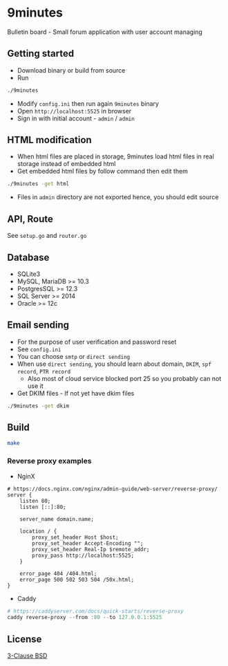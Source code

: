 # 9minutes

Bulletin board - Small forum application with user account managing

## Getting started
* Download binary or build from source
* Run
```sh
./9minutes
```
* Modify `config.ini` then run again `9minutes` binary
* Open `http://localhost:5525` in browser
* Sign in with initial account - `admin` / `admin`


## HTML modification
* When html files are placed in storage, 9minutes load html files in real storage instead of embedded html
* Get embedded html files by follow command then edit them
```sh
./9minutes -get html
```
* Files in `admin` directory are not exported hence, you should edit source


## API, Route
See `setup.go` and `router.go`


## Database
* SQLite3
* MySQL, MariaDB >= 10.3
* PostgresSQL >= 12.3
* SQL Server >= 2014
* Oracle >= 12c


## Email sending
* For the purpose of user verification and password reset
* See `config.ini`
* You can choose `smtp` or `direct sending`
* When use `direct sending`, you should learn about domain, `DKIM`, `spf record`, `PTR record`
    * Also most of cloud service blocked port 25 so you probably can not use it
* Get DKIM files - If not yet have dkim files
```sh
./9minutes -get dkim
```


## Build

```sh
make
```


### Reverse proxy examples

* NginX
```nginx
# https://docs.nginx.com/nginx/admin-guide/web-server/reverse-proxy/
server {
    listen 80;
    listen [::]:80;

    server_name domain.name;

    location / {
        proxy_set_header Host $host;
        proxy_set_header Accept-Encoding "";
        proxy_set_header Real-Ip $remote_addr;
        proxy_pass http://localhost:5525;
    }

    error_page 404 /404.html;
    error_page 500 502 503 504 /50x.html;
}
```

* Caddy
```powershell
# https://caddyserver.com/docs/quick-starts/reverse-proxy
caddy reverse-proxy --from :80 --to 127.0.0.1:5525
```


## License

[3-Clause BSD](https://opensource.org/licenses/BSD-3-Clause)
